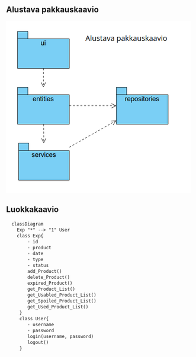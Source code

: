 ## Alustava pakkauskaavio

![Pakkausrakenne](./kuvat/Exp_alustava_pakkauskaavio.png)

## Luokkakaavio

```mermaid
  classDiagram
    Exp "*" --> "1" User
    class Exp{
        - id
        - product
        - date
        - type
        - status
        add_Product()
        delete_Product()
        expired_Product()
        get_Product_List()
        get_Usabled_Product_List()
        get_Spoiled_Product_List()
        get_Used_Product_List()
     }
     class User{
        - username
        - password
        login(username, password)
        logout()
     }
```
